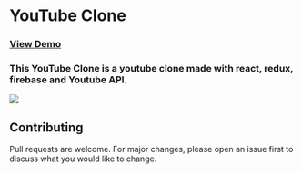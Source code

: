 # YouTube Clone

<h3><a href="">View Demo</a></h3>

### This YouTube Clone is a youtube clone made with react, redux, firebase and Youtube API.

<img src="https://i.imgur.com/tCOenzr.png" />

## Contributing
Pull requests are welcome. For major changes, please open an issue first to discuss what you would like to change.